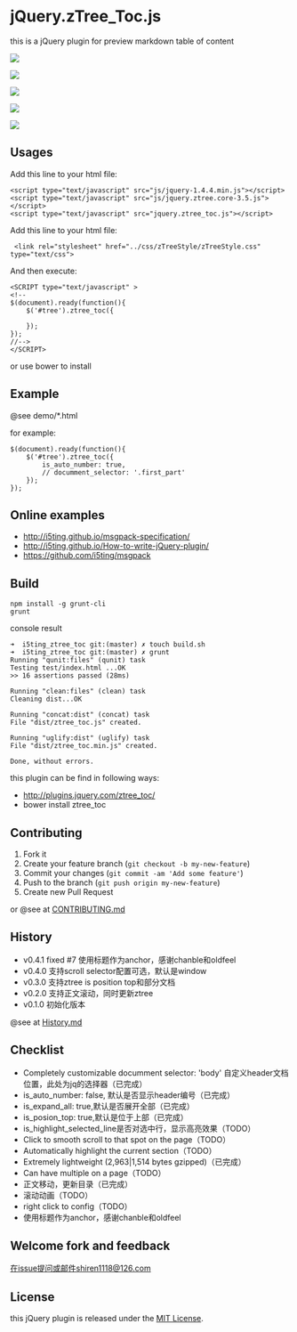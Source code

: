 # jQuery.zTree_Toc.js

this is a jQuery plugin for preview  markdown table of content

[](preview/README.html)

![](demo/3.png)

![](demo/4.png)

![](demo/5.png)

![](demo/1.png)

![](demo/2.png)

## Usages

Add this line to your html file:

	<script type="text/javascript" src="js/jquery-1.4.4.min.js"></script>
	<script type="text/javascript" src="js/jquery.ztree.core-3.5.js"></script>
	<script type="text/javascript" src="jquery.ztree_toc.js"></script>

Add this line to your html file:

	 <link rel="stylesheet" href="../css/zTreeStyle/zTreeStyle.css" type="text/css">

And then execute:

	<SCRIPT type="text/javascript" >
	<!--
	$(document).ready(function(){
		$('#tree').ztree_toc({

		});
	});
	//-->
	</SCRIPT>

or use bower to install

## Example

@see demo/*.html

for example:

	$(document).ready(function(){
		$('#tree').ztree_toc({
			is_auto_number: true,
			// documment_selector: '.first_part'
		});
	});


## Online examples

- http://i5ting.github.io/msgpack-specification/
- http://i5ting.github.io/How-to-write-jQuery-plugin/
- https://github.com/i5ting/msgpack

## Build

	npm install -g grunt-cli
	grunt
	
console result

```
➜  i5ting_ztree_toc git:(master) ✗ touch build.sh
➜  i5ting_ztree_toc git:(master) ✗ grunt 
Running "qunit:files" (qunit) task
Testing test/index.html ...OK
>> 16 assertions passed (28ms)

Running "clean:files" (clean) task
Cleaning dist...OK

Running "concat:dist" (concat) task
File "dist/ztree_toc.js" created.

Running "uglify:dist" (uglify) task
File "dist/ztree_toc.min.js" created.

Done, without errors.
```

this plugin can be find in following ways:

- http://plugins.jquery.com/ztree_toc/
- bower install ztree_toc

## Contributing

1. Fork it
2. Create your feature branch (`git checkout -b my-new-feature`)
3. Commit your changes (`git commit -am 'Add some feature'`)
4. Push to the branch (`git push origin my-new-feature`)
5. Create new Pull Request

or @see at [CONTRIBUTING.md](CONTRIBUTING.md)

## History

- v0.4.1 fixed #7  使用标题作为anchor，感谢chanble和oldfeel
- v0.4.0 支持scroll selector配置可选，默认是window
- v0.3.0 支持ztree is position top和部分文档
- v0.2.0 支持正文滚动，同时更新ztree
- v0.1.0 初始化版本


@see at [History.md](History.md)

## Checklist

- Completely customizable documment selector: 'body' 自定义header文档位置，此处为jq的选择器（已完成）
- is_auto_number: false, 默认是否显示header编号（已完成）
- is_expand_all: true,默认是否展开全部（已完成）
- is_posion_top: true,默认是位于上部（已完成）
- is_highlight_selected_line是否对选中行，显示高亮效果（TODO）
- Click to smooth scroll to that spot on the page（TODO）
- Automatically highlight the current section（TODO）
- Extremely lightweight (2,963|1,514 bytes gzipped)（已完成）
- Can have multiple on a page（TODO）
- 正文移动，更新目录（已完成）
- 滚动动画（TODO）
- right click to config（TODO）
- 使用标题作为anchor，感谢chanble和oldfeel

## Welcome fork and feedback

在issue提问或邮件shiren1118@126.com

## License

this jQuery plugin is released under the [MIT License](http://www.opensource.org/licenses/MIT).
